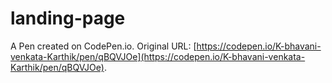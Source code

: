 # landing-page

A Pen created on CodePen.io. Original URL: [https://codepen.io/K-bhavani-venkata-Karthik/pen/qBQVJOe](https://codepen.io/K-bhavani-venkata-Karthik/pen/qBQVJOe).

